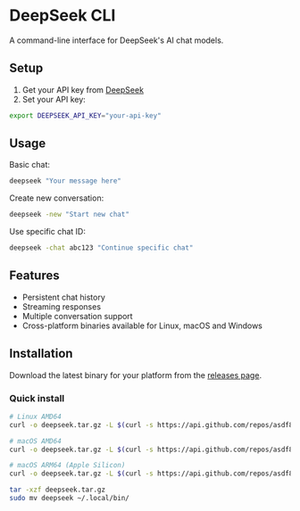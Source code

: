# DeepSeek CLI

A command-line interface for DeepSeek's AI chat models.

## Setup

1. Get your API key from [DeepSeek](https://platform.deepseek.com)
2. Set your API key:
```bash
export DEEPSEEK_API_KEY="your-api-key"
```

## Usage


Basic chat:
```bash
deepseek "Your message here"
```

Create new conversation:
```bash
deepseek -new "Start new chat"
```

Use specific chat ID:
```bash
deepseek -chat abc123 "Continue specific chat"
```

## Features

- Persistent chat history
- Streaming responses
- Multiple conversation support
- Cross-platform binaries available for Linux, macOS and Windows

## Installation

Download the latest binary for your platform from the [releases page](https://github.com/asdf8601/deepseek/releases).

### Quick install

```bash
# Linux AMD64
curl -o deepseek.tar.gz -L $(curl -s https://api.github.com/repos/asdf8601/deepseek/releases/latest | grep browser_download_url | grep linux_amd64 | cut -d '"' -f 4)

# macOS AMD64
curl -o deepseek.tar.gz -L $(curl -s https://api.github.com/repos/asdf8601/deepseek/releases/latest | grep browser_download_url | grep darwin_amd64 | cut -d '"' -f 4)

# macOS ARM64 (Apple Silicon)
curl -o deepseek.tar.gz -L $(curl -s https://api.github.com/repos/asdf8601/deepseek/releases/latest | grep browser_download_url | grep darwin_arm64 | cut -d '"' -f 4)

tar -xzf deepseek.tar.gz
sudo mv deepseek ~/.local/bin/
```
